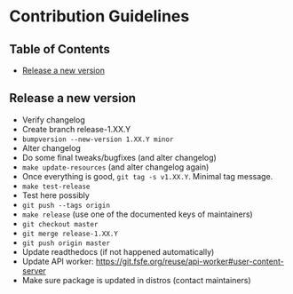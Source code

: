 <!--
SPDX-FileCopyrightText: 2021 Free Software Foundation Europe e.V. <https://fsfe.org>

SPDX-License-Identifier: CC-BY-SA-4.0
-->

# Contribution Guidelines

## Table of Contents

- [Release a new version](#release-a-new-version)

## Release a new version

- Verify changelog
- Create branch release-1.XX.Y
- `bumpversion --new-version 1.XX.Y minor`
- Alter changelog
- Do some final tweaks/bugfixes (and alter changelog)
- `make update-resources` (and alter changelog again)
- Once everything is good, `git tag -s v1.XX.Y`. Minimal tag message.
- `make test-release`
- Test here possibly
- `git push --tags origin`
- `make release` (use one of the documented keys of maintainers)
- `git checkout master`
- `git merge release-1.XX.Y`
- `git push origin master`
- Update readthedocs (if not happened automatically)
- Update API worker: https://git.fsfe.org/reuse/api-worker#user-content-server
- Make sure package is updated in distros (contact maintainers)
